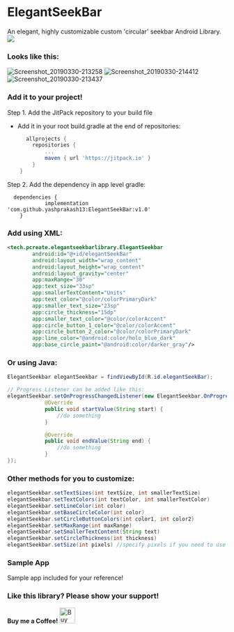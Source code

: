 # ElegantSeekBar
An elegant, highly customizable custom 'circular' seekbar Android Library.
[![](https://jitpack.io/v/yashprakash13/ElegantSeekBar.svg)](https://jitpack.io/#yashprakash13/ElegantSeekBar)

### Looks like this:
![Screenshot_20190330-213258](https://user-images.githubusercontent.com/34805906/55278906-72c07400-5338-11e9-89f9-ec6bc7f3ad11.png)
![Screenshot_20190330-214412](https://user-images.githubusercontent.com/34805906/55278907-7522ce00-5338-11e9-8ace-93eb216341f5.png)
![Screenshot_20190330-213437](https://user-images.githubusercontent.com/34805906/55278910-77852800-5338-11e9-8698-f5fb5236ad3f.png)

### Add it to your project!
Step 1. Add the JitPack repository to your build file
* Add it in your root build.gradle at the end of repositories:
```gradle
      allprojects {
		repositories {
			...
			maven { url 'https://jitpack.io' }
		}
	} 
```
Step 2. Add the dependency in app level gradle:
```
  dependencies {
	        implementation 'com.github.yashprakash13:ElegantSeekBar:v1.0'
	}
```
### Add using XML:
```xml
<tech.pcreate.elegantseekbarlibrary.ElegantSeekbar
        android:id="@+id/elegantSeekBar"
        android:layout_width="wrap_content"
        android:layout_height="wrap_content"
        android:layout_gravity="center"
        app:maxRange="30"
        app:text_size="33sp"
        app:smallerTextContent="Units"
        app:text_color="@color/colorPrimaryDark"
        app:smaller_text_size="23sp"
        app:circle_thickness="15dp"
        app:smaller_text_color="@color/colorAccent"
        app:circle_button_1_color="@color/colorAccent"
        app:circle_button_2_color="@color/colorPrimaryDark"
        app:line_color="@android:color/holo_blue_dark"
        app:base_circle_paint="@android:color/darker_gray"/>
```
### Or using Java:
```java
ElegantSeekbar elegantSeekbar = findViewById(R.id.elegantSeekBar);

// Progress Listener can be added like this:
elegantSeekbar.setOnProgressChangedListener(new ElegantSeekbar.OnProgressChangedListener() {
            @Override
            public void startValue(String start) {
                //do something
            }

            @Override
            public void endValue(String end) {
                //do something
            }
});
```
### Other methods for you to customize:
```java
elegantSeekbar.setTextSizes(int textSize, int smallerTextSize)
elegantSeekbar.setTextColors(int textColor, int smallerTextColor)
elegantSeekbar.setLineColor(int color)
elegantSeekbar.setBaseCircleColor(int color)
elegantSeekbar.setCircleButtonColors(int color1, int color2)
elegantSeekbar.setMaxRange(int maxRange)
elegantSeekbar.setSmallerTextContent(String text)
elegantSeekbar.setCircleThickness(int thickness)
elegantSeekbar.setSize(int pixels) //specify pixels if you need to use a size other than the default size of the seekbar
```
### Sample App
Sample app included for your reference!

### Like this library? Please show your support!
<b>Buy me a Coffee!</b> 
<a href='https://ko-fi.com/G2G3R125' target='_blank'><img height='36' style='border:0px;height:36px;' src='https://az743702.vo.msecnd.net/cdn/kofi3.png?v=0' border='0' alt='Buy Me a Coffee at ko-fi.com' /></a>



